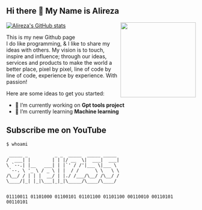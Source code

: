 ## Hi there 👋 My Name is Alireza

[![Alireza's GitHub stats](https://github-readme-stats.vercel.app/api?username=shell255&theme=ayu-mirage)](https://github.com/shell255/)
<img align='right' src='https://user-images.githubusercontent.com/5713670/87202985-820dcb80-c2b6-11ea-9f56-7ec461c497c3.gif' width='200'>

This is my new Github page  
I do like programming, & I like to share my ideas with others. My vision is to touch, inspire and influence; through our ideas, services and products to make the world a better place, pixel by pixel, line of code by line of code, experience by experience. With passion!   

<!--
**ali0discord/ali0discord** is a ✨ _special_ ✨ repository because its `README.md` (this file) appears on your GitHub profile.
-->
Here are some ideas to get you started:

- 🔭 I’m currently working on **Gpt tools project**
- 🌱 I’m currently learning **Machine learning**


## Subscribe me on YouTube

```
$ whoami
 
 _____ _          _ _  _____  _____ _____ 
/  ___| |        | | |/ __  \|  ___|  ___|
\ `--.| |__   ___| | |`' / /'|___ \|___ \ 
 `--. \ '_ \ / _ \ | |  / /      \ \   \ \
/\__/ / | | |  __/ | |./ /___/\__/ /\__/ /
\____/|_| |_|\___|_|_|\_____/\____/\____/ 
                                          
                                          
01110011 01101000 01100101 01101100 01101100 00110010 00110101 00110101
```
